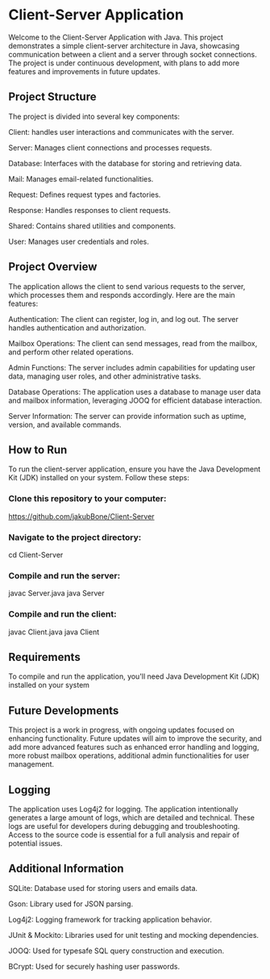 # Client-Server Application 

Welcome to the Client-Server Application with Java. This project demonstrates a simple client-server architecture in Java, 
showcasing communication between a client and a server through socket connections. The project is under continuous development, 
with plans to add more features and improvements in future updates.


## Project Structure
The project is divided into several key components:

Client: handles user interactions and communicates with the server.

Server: Manages client connections and processes requests.

Database: Interfaces with the database for storing and retrieving data.

Mail: Manages email-related functionalities.

Request: Defines request types and factories.

Response: Handles responses to client requests.

Shared: Contains shared utilities and components.

User: Manages user credentials and roles.


## Project Overview
The application allows the client to send various requests to the server, which processes them and responds accordingly. 
Here are the main features:

Authentication: The client can register, log in, and log out. The server handles authentication and authorization.

Mailbox Operations: The client can send messages, read from the mailbox, and perform other related operations.

Admin Functions: The server includes admin capabilities for updating user data, managing user roles, and other administrative tasks.

Database Operations: The application uses a database to manage user data and mailbox information, leveraging JOOQ for efficient database interaction.

Server Information: The server can provide information such as uptime, version, and available commands.


## How to Run

To run the client-server application, ensure you have the Java Development Kit (JDK) installed on your system. 
Follow these steps:

### Clone this repository to your computer:
<https://github.com/jakubBone/Client-Server>

### Navigate to the project directory:
cd Client-Server

### Compile and run the server:
javac Server.java
java Server

### Compile and run the client:
javac Client.java
java Client


## Requirements
To compile and run the application, you'll need Java Development Kit (JDK) installed on your system


## Future Developments
This project is a work in progress, with ongoing updates focused on enhancing functionality. 
Future updates will aim to improve the security, and add more advanced features such as
enhanced error handling and logging, more robust mailbox operations, additional admin functionalities 
for user management.

## Logging
The application uses Log4j2 for logging. The application intentionally generates a large amount of logs, 
which are detailed and technical. These logs are useful for developers during debugging and troubleshooting.
Access to the source code is essential for a full analysis and repair of potential issues.

## Additional Information
SQLite: Database used for storing users and emails data.

Gson: Library used for JSON parsing.

Log4j2: Logging framework for tracking application behavior.

JUnit & Mockito: Libraries used for unit testing and mocking dependencies.

JOOQ: Used for typesafe SQL query construction and execution.

BCrypt: Used for securely hashing user passwords.
